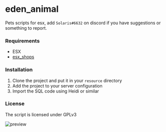 # eden_animal
Pets scripts for esx, add `Solaris#6632` on discord if you have suggestions or something to report.

### Requirements
- ESX
- [esx_shops](https://github.com/ESX-Org/esx_shops)

### Installation
1. Clone the project and put it in your `resource` directory
2. Add the project to your server configuration
3. Import the SQL code using Heidi or similar

### License
The script is licensed under GPLv3

![preview](https://cdn.discordapp.com/attachments/389226373484642305/408682621376397343/20180201180824_1.jpg)
